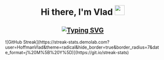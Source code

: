 <h1 align="center">Hi there, I'm Vlad</a> 
<img src="https://github.com/blackcater/blackcater/raw/main/images/Hi.gif" height="32"/></h1>
<h2 align="center"><a href="https://git.io/typing-svg"><img src="https://readme-typing-svg.demolab.com?font=Fira+Code&pause=1000&color=8100F7&width=435&lines=Python+Developer+from+Ukraine" alt="Typing SVG" /></a></h2>
![GitHub Streak](https://streak-stats.demolab.com?user=HoffmanVlad&theme=radical&hide_border=true&border_radius=7&date_format=j%20M%5B%20Y%5D)](https://git.io/streak-stats)
